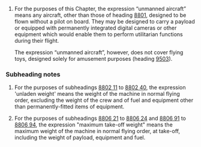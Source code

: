 1. For the purposes of this Chapter, the expression “unmanned aircraft” means any aircraft, other than those of heading [8801](/headings/8801), designed to be flown without a pilot on board. They may be designed to carry a payload or equipped with permanently integrated digital cameras or other equipment which would enable them to perform utilitarian functions during their flight. 

    The expression “unmanned aircraft”, however, does not cover flying toys, designed solely for amusement purposes (heading [9503](/headings/9503)). 

### Subheading notes

1. For the purposes of subheadings [8802 11](/subheadings/8802110000-80) to [8802 40](/subheadings/8802400000-80), the expression 'unladen weight' means the weight of the machine in normal flying order, excluding the weight of the crew and of fuel and equipment other than permanently-fitted items of equipment.

2. For the purposes of subheadings [8806 21](/subheadings/8806210000-80) to [8806 24](/subheadings/8806240000-80) and [8806 91](/subheadings/8806910000-80) to [8806 94](/subheadings/8806940000-80), the expression "maximum take-off weight" means the maximum weight of the machine in normal flying order, at take-off, including the weight of payload, equipment and fuel.
